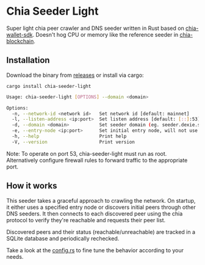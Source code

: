 # Chia Seeder Light

Super light chia peer crawler and DNS seeder written in Rust based on [chia-wallet-sdk](https://github.com/xch-dev/chia-wallet-sdk). Doesn't hog CPU or memory like the reference seeder in [chia-blockchain](https://github.com/Chia-Network/chia-blockchain).

## Installation

Download the binary from [releases](https://github.com/dexie-space/chia-seeder-light/releases) or install via cargo:

```
cargo install chia-seeder-light
```

```bash
Usage: chia-seeder-light [OPTIONS] --domain <domain>

Options:
  -n, --network-id <network id>   Set network id [default: mainnet]
  -l, --listen-address <ip:port>  Set listen address [default: [::]:53]
  -d, --domain <domain>           Set seeder domain (eg. seeder.dexie.space.), Important: must end with a dot
  -e, --entry-node <ip:port>      Set initial entry node, will not use DNS to find peers (eg. 203.0.113.23:8444)
  -h, --help                      Print help
  -V, --version                   Print version
```

Note: To operate on port 53, chia-seeder-light must run as root. Alternatively configure firewall rules to forward traffic to the appropriate port.

## How it works

This seeder takes a graceful approach to crawling the network. On startup, it either uses a specified entry node or discovers initial peers through other DNS seeders. It then connects to each discovered peer using the chia protocol to verify they're reachable and requests their peer list.

Discovered peers and their status (reachable/unreachable) are tracked in a SQLite database and periodically rechecked.

Take a look at the [config.rs](src/config.rs) to fine tune the behavior according to your needs.
